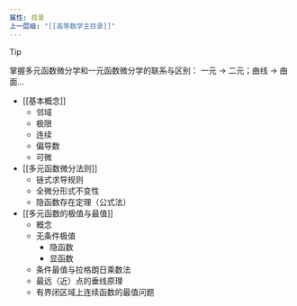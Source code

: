 ```yaml
---
属性: 目录
上一层级: "[[高等数学主目录]]"
---
```


> [!tip] 
> 掌握多元函数微分学和一元函数微分学的联系与区别：
> 一元 $\to$ 二元；曲线 $\to$ 曲面…

- [[基本概念]]
	- 邻域
	- 极限
	- 连续
	- 偏导数
	- 可微
- [[多元函数微分法则]]
	- 链式求导规则
	- 全微分形式不变性
	- 隐函数存在定理（公式法）
- [[多元函数的极值与最值]]
	- 概念
	- 无条件极值
		- 隐函数
		- 显函数
	- 条件最值与拉格朗日乘数法
	- 最远（近）点的垂线原理
	- 有界闭区域上连续函数的最值问题